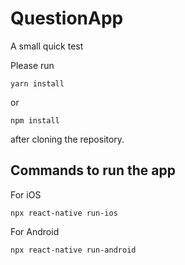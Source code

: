 # QuestionApp
A small quick test

Please run
```
yarn install
```
or
```
npm install
```
after cloning the repository.

## Commands to run the app

For iOS
```
npx react-native run-ios
```

For Android
```
npx react-native run-android
```
